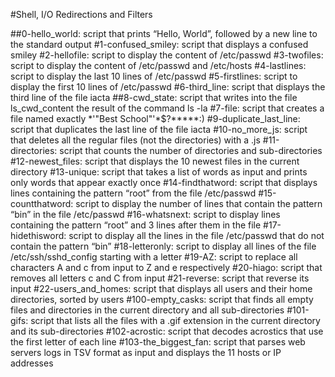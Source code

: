 #Shell, I/O Redirections and Filters

##0-hello_world: 
    script that prints “Hello, World”, followed by a new line to the standard output
#1-confused_smiley: 
    script that displays a confused smiley
#2-hellofile: 
    script to display the content of /etc/passwd
#3-twofiles: 
    script to display the content of /etc/passwd and /etc/hosts
#4-lastlines: 
    script to display the last 10 lines of /etc/passwd
#5-firstlines: 
    script to display the first 10 lines of /etc/passwd
#6-third_line: 
    script that displays the third line of the file iacta
##8-cwd_state: 
    script that writes into the file ls_cwd_content the result of the command ls -la
#7-file: 
    script that creates a file named exactly *\'"Best School"'\*$?*****:)
#9-duplicate_last_line: 
    script that duplicates the last line of the file iacta
#10-no_more_js: 
    script that deletes all the regular files (not the directories) with a .js
#11-directories: 
    script that counts the number of directories and sub-directories
#12-newest_files: 
    script that displays the 10 newest files in the current directory
#13-unique: 
    script that takes a list of words as input and prints only words that appear exactly once
#14-findthatword: 
    script that displays lines containing the pattern “root” from the file /etc/passwd
#15-countthatword: 
    script to display the number of lines that contain the pattern “bin” in the file /etc/passwd
#16-whatsnext: 
    script to display lines containing the pattern “root” and 3 lines after them in the file
#17-hidethisword: 
    script to display all the lines in the file /etc/passwd that do not contain the pattern “bin”
#18-letteronly: 
    script to display all lines of the file /etc/ssh/sshd_config starting with a letter
#19-AZ: 
    script to replace all characters A and c from input to Z and e respectively
#20-hiago: 
    script that removes all letters c and C from input
#21-reverse: 
    script that reverse its input
#22-users_and_homes: 
    script that displays all users and their home directories, sorted by users
#100-empty_casks: 
    script that finds all empty files and directories in the current directory and all sub-directories
#101-gifs: 
    script that lists all the files with a .gif extension in the current directory and its sub-directories
#102-acrostic: 
    script that decodes acrostics that use the first letter of each line
#103-the_biggest_fan: 
    script that parses web servers logs in TSV format as input and displays the 11 hosts or IP addresses
